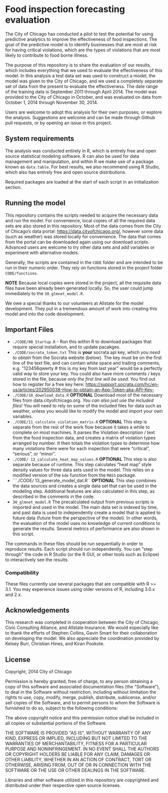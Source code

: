 # Food inspection forecasting evaluation

The City of Chicago has conducted a pilot to test the potential for using predictive analytics to improve the effectiveness of food inspections.  The goal of the predictive model is to identify businesses that are most at risk for having critical violations, which are the types of violations that are most likely to contribute to food borne illness. 

The purpose of this repository is to share the evaluation of our results, which includes everything that we used to evaluate the effectiveness of this model.   In this analysis a test data set was used to construct a model, the model was given to the City of Chicago, and we used a completely separate set of data from the present to evaluate the effectiveness.  The date range of the training data is September 2011 through April 2014.  The model was provided to the City of Chicago in October, and was evaluated on data from October 1, 2014 through November 30, 2014.

Users are welcome to adopt this analysis for their own purposes, or explore the analysis.  Suggestions are welcome and can be made through Github pull requests, or by opening an issue in this project.

## System requirements

The analysis was conducted entirely in R, which is entirely free and open source statistical modeling software.  R can also be used for data management and manipulation, and within R we make use of a package known as `data.table`.  For best results, we also recommend using R Studio, which also has entirely free and open source distributions.

Required packages are loaded at the start of each script in an initialization section. 

## Running the model

This repository contains the scripts needed to acquire the necessary data and run the model.   For convenience, local copies of all the required data sets are also stored in this repository.  Most of the data comes from the City of Chicago’s data portal: https://data.cityofchicago.org/, however some data (such as weather) was stored locally for convenience. The data that comes from the portal can be downloaded again using our download scripts.  Advanced users are welcome to try other data sets and add variables or experiment with alternative models. 

Generally, the scripts are contained in the ```CODE``` folder and are intended to be run in their numeric order.  They rely on functions stored in the project folder ```CODE/functions```.

**NOTE** Because local copies were stored in the project, all the requisite data files have been already been generated locally.  So, the user could jump immediately to the ```30_glmnet_model.R```.

We owe a special thanks to our volunteers at Allstate for the model development.  They put in a tremendous amount of work into creating this model and into the code development. 


## Important Files
+ ```./CODE/00_Startup.R``` - Run this within R to download packages that require special installation, and to update pacakges.
+ ```./CODE/socrata_token.txt``` This is **your** socrata api key, which _you need to obtain_ from the Socrata website (below).  The key must be on the first line of the text file, and can contain white space and trailing comments, e.g. "123456qwerty  # this is my key from last year" would be a perfectly valid way to store your key.  You could also have more comments / keys stored in the file, because _only the first line will be used_.  You find out how to register for a free key here: https://support.socrata.com/hc/en-us/articles/202950038-How-to-obtain-an-App-Token-aka-API-Key-
+ ```./CODE/10_download_data.R``` **OPTIONAL** Download most of the necessary files from data.cityofchicago.org.  _You can also just use the included files_!  You will need to rely on some of the included files for data such as weather, unless you would like to modify the model and import your own variables.
+ ```./CODE/11_calculate_violation_matrix.R``` **OPTIONAL** This step is separate from the rest of the work flow because it takes a while to complete on most machines.  It parses the Violation description / text from the food inspection data, and creates a matrix of violation types arranged by number.  It then totals the violation types to determine how many violations there were for each inspection that were “critical”, “serious”, or “minor”.
+ ```./CODE/ 12_calculate_heat_map_values.R``` **OPTIONAL** This step is also separate because of runtime. This step calculates “heat map” style density values for three data sets used in the model.  This relies on a modified version of the `kde` function from the `MASS` package.
+ ```./CODE/ 13_generate_model_dat.R`` **OPTIONAL** This step combines the data sources and creates a single data set that can be used in the modeling step.  Additional features are also calculated in this step, as described in the comments in the code.
+ ```30_glmnet_model.R``` The precalculated output from previous scripts is imported and used in the model.  The main data set is indexed by time, and past data is used to independently create a model that is applied to future data (future from the perspective of the model).  In other words, the evaluation of the model uses no knowledge of current conditions to generate the results.  Several metrics of performance are also shown in this script.

The commands in these files should be run sequentially in order to reproduce results.  Each script should run independently.  You can "step through" the code in R Studio (or the R GUI, or other tools such as Eclipse) to interactively see the results.

### Compatibility
These files currently use several packages that are compatible with R >= 3.1. You may experience issues using older versions of R, including 3.0.x and 2.x.

## Acknowledgements
This research was completed in cooperation between the City of Chicago, Civic Consulting Alliance, and Allstate Insurance. We would especially like to thank the efforts of Stephen Collins, Gavin Smart for their collaboration on developing the model. We also appreciate the coordination provided by Kelsey Burr, Christian Hines, and Kiran Pookote.

## License
Copyright, 2014 City of Chicago

Permission is hereby granted, free of charge, to any person obtaining a copy
of this software and associated documentation files (the "Software"), to deal
in the Software without restriction, including without limitation the rights
to use, copy, modify, merge, publish, distribute, sublicense, and/or sell
copies of the Software, and to permit persons to whom the Software is
furnished to do so, subject to the following conditions:

The above copyright notice and this permission notice shall be included in
all copies or substantial portions of the Software.

THE SOFTWARE IS PROVIDED "AS IS", WITHOUT WARRANTY OF ANY KIND, EXPRESS OR
IMPLIED, INCLUDING BUT NOT LIMITED TO THE WARRANTIES OF MERCHANTABILITY,
FITNESS FOR A PARTICULAR PURPOSE AND NONINFRINGEMENT. IN NO EVENT SHALL THE
AUTHORS OR COPYRIGHT HOLDERS BE LIABLE FOR ANY CLAIM, DAMAGES OR OTHER
LIABILITY, WHETHER IN AN ACTION OF CONTRACT, TORT OR OTHERWISE, ARISING FROM,
OUT OF OR IN CONNECTION WITH THE SOFTWARE OR THE USE OR OTHER DEALINGS IN
THE SOFTWARE.

Libraries and other software utilized in this repository are copyrighted and distributed under their respective open source licenses.
